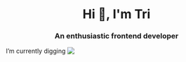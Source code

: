 <h1 align="center">Hi 👋, I'm Tri</h1>
<h3 align="center">An enthusiastic frontend developer</h3>

<span style="line-height: 1">I’m currently digging <img style="vertical-align: bottom;" src="https://img.icons8.com/color/20/000000/vue-js.png"/></span>
